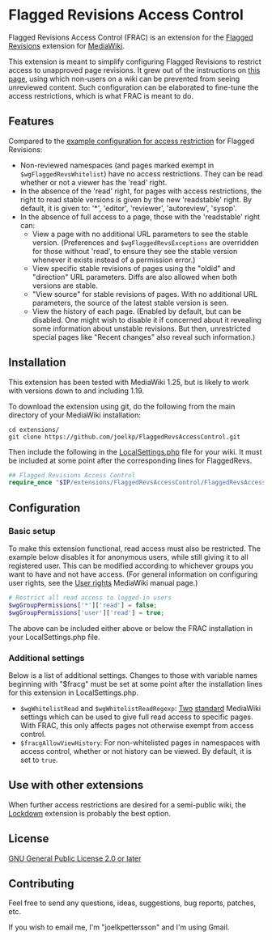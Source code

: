 # Flagged Revisions Access Control

Flagged Revisions Access Control (FRAC) is an extension for the [Flagged Revisions](https://www.mediawiki.org/wiki/Extension:FlaggedRevs) extension for [MediaWiki](https://www.mediawiki.org/wiki/MediaWiki).

This extension is meant to simplify configuring Flagged Revisions to restrict access to unapproved page revisions. It grew out of the instructions on [this page](https://www.mediawiki.org/wiki/Extension:FlaggedRevs/Restricting_unapproved_revisions), using which non-users on a wiki can be prevented from seeing unreviewed content. Such configuration can be elaborated to fine-tune the access restrictions, which is what FRAC is meant to do.

## Features

Compared to the [example configuration for access restriction](https://www.mediawiki.org/wiki/Extension:FlaggedRevs/Restricting_unapproved_revisions) for Flagged Revisions:
- Non-reviewed namespaces (and pages marked exempt in `$wgFlaggedRevsWhitelist`) have no access restrictions. They can be read whether or not a viewer has the 'read' right.
- In the absence of the 'read' right, for pages with access restrictions, the right to read stable versions is given by the new 'readstable' right. By default, it is given to: '*', 'editor', 'reviewer', 'autoreview', 'sysop'.
- In the absence of full access to a page, those with the 'readstable' right can:
  - View a page with no additional URL parameters to see the stable version. (Preferences and `$wgFlaggedRevsExceptions` are overridden for those without 'read', to ensure they see the stable version whenever it exists instead of a permission error.)
  - View specific stable revisions of pages using the "oldid" and "direction" URL parameters. Diffs are also allowed when both versions are stable.
  - "View source" for stable revisions of pages. With no additional URL parameters, the source of the latest stable version is seen.
  - View the history of each page. (Enabled by default, but can be disabled. One might wish to disable it if concerned about it revealing some information about unstable revisions. But then, unrestricted special pages like "Recent changes" also reveal such information.)

## Installation

This extension has been tested with MediaWiki 1.25, but is likely to work with versions down to and including 1.19.

To download the extension using git, do the following from the main directory of your MediaWiki installation:
```
cd extensions/
git clone https://github.com/joelkp/FlaggedRevsAccessControl.git
```

Then include the following in the [LocalSettings.php](https://www.mediawiki.org/wiki/Manual:LocalSettings.php) file for your wiki. It must be included at some point after the corresponding lines for FlaggedRevs.
```php
## Flagged Revisions Access Control
require_once "$IP/extensions/FlaggedRevsAccessControl/FlaggedRevsAccessControl.php";
```

## Configuration

### Basic setup

To make this extension functional, read access must also be restricted. The example below disables it for anonymous users, while still giving it to all registered user. This can be modified according to whichever groups you want to have and not have access. (For general information on configuring user rights, see the [User rights](https://www.mediawiki.org/wiki/Manual:User_rights) MediaWiki manual page.)
```php
# Restrict all read access to logged-in users
$wgGroupPermissions['*']['read'] = false;
$wgGroupPermissions['user']['read'] = true;
```
The above can be included either above or below the FRAC installation in your LocalSettings.php file.

### Additional settings

Below is a list of additional settings. Changes to those with variable names beginning with "$fracg" must be set at some point after the installation lines for this extension in LocalSettings.php.
- `$wgWhitelistRead` and `$wgWhitelistReadRegexp`: [Two](https://www.mediawiki.org/wiki/Manual:$wgWhitelistRead) [standard](https://www.mediawiki.org/wiki/Manual:$wgWhitelistReadRegexp) MediaWiki settings which can be used to give full read access to specific pages. With FRAC, this only affects pages not otherwise exempt from access control.
- `$fracgAllowViewHistory`: For non-whitelisted pages in namespaces with access control, whether or not history can be viewed. By default, it is set to `true`.

## Use with other extensions

When further access restrictions are desired for a semi-public wiki, the [Lockdown](https://www.mediawiki.org/wiki/Extension:Lockdown) extension is probably the best option.

## License

[GNU General Public License 2.0 or later](https://www.gnu.org/copyleft/gpl.html)

## Contributing

Feel free to send any questions, ideas, suggestions, bug reports, patches, etc.

If you wish to email me, I'm "joelkpettersson" and I'm using Gmail.
